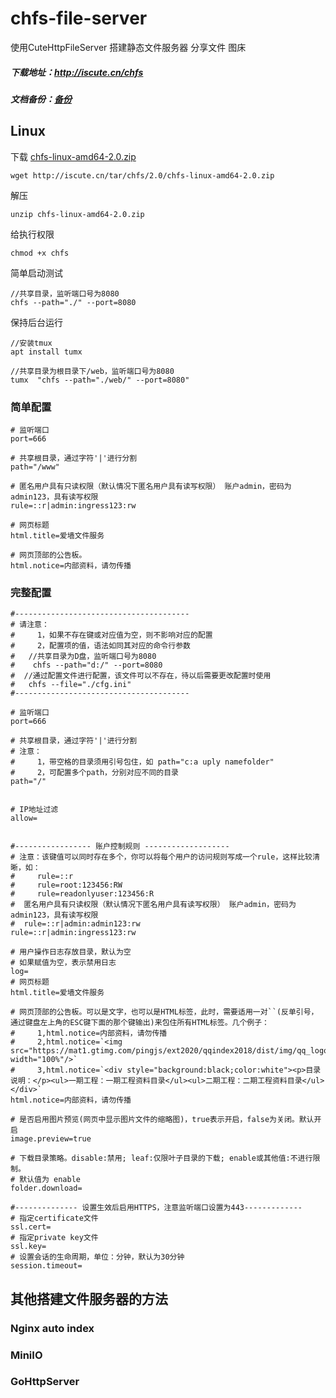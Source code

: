 # chfs-file-server
使用CuteHttpFileServer 搭建静态文件服务器 分享文件 图床



##### 下载地址：http://iscute.cn/chfs

##### 文档备份：[备份](./CHFS.MD)



## Linux

下载 [chfs-linux-amd64-2.0.zip](http://iscute.cn/tar/chfs/2.0/chfs-linux-amd64-2.0.zip) 

```
wget http://iscute.cn/tar/chfs/2.0/chfs-linux-amd64-2.0.zip
```

解压

```
unzip chfs-linux-amd64-2.0.zip
```

给执行权限

```
chmod +x chfs
```

简单启动测试

```
//共享目录，监听端口号为8080
chfs --path="./" --port=8080
```



保持后台运行

```
//安装tmux
apt install tumx 
```

```
//共享目录为根目录下/web，监听端口号为8080
tumx  "chfs --path="./web/" --port=8080"
```



### 简单配置

```
# 监听端口
port=666

# 共享根目录，通过字符'|'进行分割
path="/www"

# 匿名用户具有只读权限（默认情况下匿名用户具有读写权限） 账户admin，密码为admin123，具有读写权限
rule=::r|admin:ingress123:rw

# 网页标题
html.title=爱墙文件服务

# 网页顶部的公告板。
html.notice=内部资料，请勿传播

```



### 完整配置

```
#---------------------------------------
# 请注意：
#     1，如果不存在键或对应值为空，则不影响对应的配置
#     2，配置项的值，语法如同其对应的命令行参数
#   //共享目录为D盘，监听端口号为8080
#    chfs --path="d:/" --port=8080
#  //通过配置文件进行配置，该文件可以不存在，待以后需要更改配置时使用
#   chfs --file="./cfg.ini"
#---------------------------------------

# 监听端口
port=666

# 共享根目录，通过字符'|'进行分割
# 注意：
#     1，带空格的目录须用引号包住，如 path="c:a uply namefolder"
#     2，可配置多个path，分别对应不同的目录
path="/"


# IP地址过滤
allow=


#----------------- 账户控制规则 -------------------
# 注意：该键值可以同时存在多个，你可以将每个用户的访问规则写成一个rule，这样比较清晰，如：
#     rule=::r
#     rule=root:123456:RW
#     rule=readonlyuser:123456:R
#  匿名用户具有只读权限（默认情况下匿名用户具有读写权限） 账户admin，密码为admin123，具有读写权限
#  rule=::r|admin:admin123:rw
rule=::r|admin:ingress123:rw

# 用户操作日志存放目录，默认为空
# 如果赋值为空，表示禁用日志
log=
# 网页标题
html.title=爱墙文件服务

# 网页顶部的公告板。可以是文字，也可以是HTML标签，此时，需要适用一对``(反单引号，通过键盘左上角的ESC键下面的那个键输出)来包住所有HTML标签。几个例子：
#     1,html.notice=内部资料，请勿传播
#     2,html.notice=`<img src="https://mat1.gtimg.com/pingjs/ext2020/qqindex2018/dist/img/qq_logo_2x.png" width="100%"/>`
#     3,html.notice=`<div style="background:black;color:white"><p>目录说明：</p><ul>一期工程：一期工程资料目录</ul><ul>二期工程：二期工程资料目录</ul></div>`
html.notice=内部资料，请勿传播

# 是否启用图片预览(网页中显示图片文件的缩略图)，true表示开启，false为关闭。默认开启
image.preview=true

# 下载目录策略。disable:禁用; leaf:仅限叶子目录的下载; enable或其他值:不进行限制。
# 默认值为 enable
folder.download=

#-------------- 设置生效后启用HTTPS，注意监听端口设置为443-------------
# 指定certificate文件
ssl.cert=
# 指定private key文件
ssl.key=
# 设置会话的生命周期，单位：分钟，默认为30分钟
session.timeout=

```



## 其他搭建文件服务器的方法

### Nginx auto index

### MiniIO

### GoHttpServer

